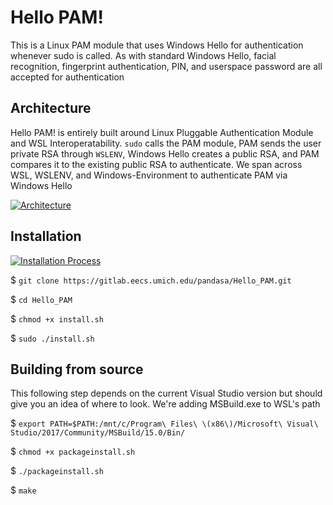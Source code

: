 # Hello PAM!

This is a Linux PAM module that uses Windows Hello for authentication whenever sudo is called. As with standard Windows Hello,
facial recognition, fingerprint authentication, PIN, and userspace password are all accepted for authentication

## Architecture

Hello PAM! is entirely built around Linux Pluggable Authentication Module and WSL Interoperatability. `sudo` calls the PAM module, PAM sends the user private RSA through `WSLENV`, Windows Hello creates a public RSA, and PAM compares it to the existing public RSA to authenticate. We span across WSL, WSLENV, and Windows-Environment to authenticate PAM via Windows Hello

[![Architecture](https://gitlab.eecs.umich.edu/pandasa/Hello_PAM/raw/master/Images/Architecture.png)](https://youtu.be/WM4jT1JHCOU)

## Installation

[![Installation Process](https://gitlab.eecs.umich.edu/pandasa/Hello_PAM/raw/master/Images/Installation.png)](https://youtu.be/WM4jT1JHCOU)

$ `git clone https://gitlab.eecs.umich.edu/pandasa/Hello_PAM.git`

$ `cd Hello_PAM`

$ `chmod +x install.sh`

$ `sudo ./install.sh`

## Building from source

This following step depends on the current Visual Studio version but should give you an idea of where to look.
We're adding MSBuild.exe to WSL's path

$ `export PATH=$PATH:/mnt/c/Program\ Files\ \(x86\)/Microsoft\ Visual\ Studio/2017/Community/MSBuild/15.0/Bin/` 

$ `chmod +x packageinstall.sh`

$ `./packageinstall.sh`

$ `make`